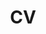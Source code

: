 ---
layout: cv
permalink: /cv/
title: CV
nav: true
nav_order: 4
cv_pdf: Naina_CV_2024.pdf
description: 
toc:
  sidebar: left
---